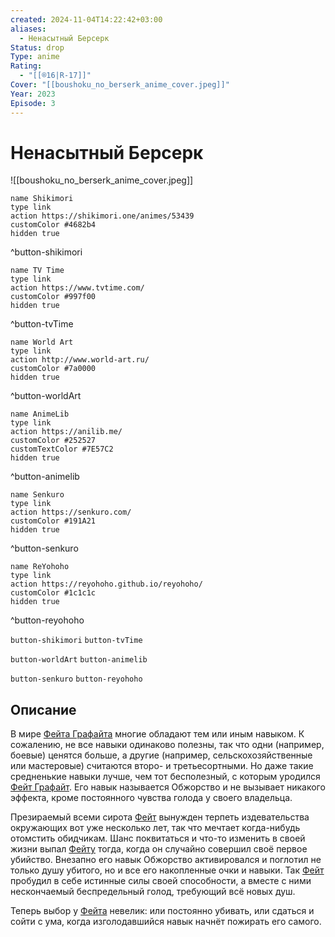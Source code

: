 ```yaml
---
created: 2024-11-04T14:22:42+03:00
aliases:
  - Ненасытный Берсерк
Status: drop
Type: anime
Rating:
  - "[[®️16|R-17]]"
Cover: "[[boushoku_no_berserk_anime_cover.jpeg]]"
Year: 2023
Episode: 3
---
```


# Ненасытный Берсерк

![[boushoku_no_berserk_anime_cover.jpeg]]

```button
name Shikimori
type link
action https://shikimori.one/animes/53439
customColor #4682b4
hidden true
```
^button-shikimori

```button
name TV Time
type link
action https://www.tvtime.com/
customColor #997f00
hidden true
```
^button-tvTime

```button
name World Art
type link
action http://www.world-art.ru/
customColor #7a0000
hidden true
```
^button-worldArt

```button
name AnimeLib
type link
action https://anilib.me/
customColor #252527
customTextColor #7E57C2
hidden true
```
^button-animelib

```button
name Senkuro
type link
action https://senkuro.com/
customColor #191A21
hidden true
```
^button-senkuro

```button
name ReYohoho
type link
action https://reyohoho.github.io/reyohoho/
customColor #1c1c1c
hidden true
```
^button-reyohoho

`button-shikimori` `button-tvTime`

`button-worldArt` `button-animelib`

`button-senkuro` `button-reyohoho`

## Описание

В мире [Фейта Графайта](https://shikimori.one/characters/169766-fate-graphite) многие обладают тем или иным навыком. К сожалению, не все навыки одинаково полезны, так что одни (например, боевые) ценятся больше, а другие (например, сельскохозяйственные или мастеровые) считаются второ- и третьесортными. Но даже такие средненькие навыки лучше, чем тот бесполезный, с которым уродился [Фейт Графайт](https://shikimori.one/characters/169766-fate-graphite). Его навык называется Обжорство и не вызывает никакого эффекта, кроме постоянного чувства голода у своего владельца.

Презираемый всеми сирота [Фейт](https://shikimori.one/characters/169766-fate-graphite) вынужден терпеть издевательства окружающих вот уже несколько лет, так что мечтает когда-нибудь отомстить обидчикам. Шанс поквитаться и что-то изменить в своей жизни выпал [Фейту](https://shikimori.one/characters/169766-fate-graphite) тогда, когда он случайно совершил своё первое убийство. Внезапно его навык Обжорство активировался и поглотил не только душу убитого, но и все его накопленные очки и навыки. Так [Фейт](https://shikimori.one/characters/169766-fate-graphite) пробудил в себе истинные силы своей способности, а вместе с ними нескончаемый беспредельный голод, требующий всё новых душ.

Теперь выбор у [Фейта](https://shikimori.one/characters/169766-fate-graphite) невелик: или постоянно убивать, или сдаться и сойти с ума, когда изголодавшийся навык начнёт пожирать его самого.
